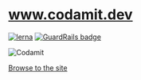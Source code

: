 # www.codamit.dev

[![lerna](https://img.shields.io/badge/maintained%20with-lerna-cc00ff.svg)](https://lerna.js.org/)
[![GuardRails badge](https://badges.guardrails.io/Edouardbozon/codamit.svg?token=fbe7bc353d5e69f99be8850b7430ce3921a060c2df62674b02a46ee89ef038e1)](https://dashboard.guardrails.io/default/gh/Edouardbozon/codamit)

![Codamit](https://media.giphy.com/media/3o6Mb5ZXk5gzKggqBy/giphy.gif)

[Browse to the site](https://www.codamit.dev)
